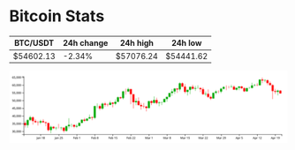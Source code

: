 # Bitcoin Stats

BTC/USDT|24h change|24h high|24h low|
|---|---|---|---|
|$54602.13|-2.34%|$57076.24|$54441.62|

<img src="./chart.svg">
